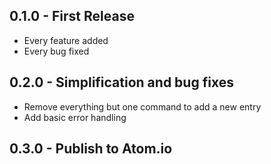 ## 0.1.0 - First Release
* Every feature added
* Every bug fixed

## 0.2.0 - Simplification and bug fixes
* Remove everything but one command to add a new entry
* Add basic error handling

## 0.3.0 - Publish to Atom.io
